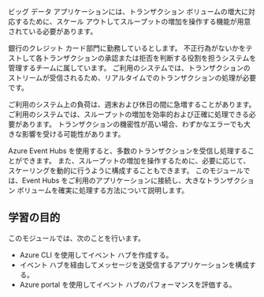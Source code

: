 ビッグ データ アプリケーションには、トランザクション ボリュームの増大に対応するために、スケール アウトしてスループットの増加を操作する機能が用意されている必要があります。

銀行のクレジット カード部門に勤務しているとします。 不正行為がないかをテストして各トランザクションの承認または拒否を判断する役割を担うシステムを管理するチームに属しています。 ご利用のシステムでは、トランザクションのストリームが受信されるため、リアルタイムでのトランザクションの処理が必要です。

ご利用のシステム上の負荷は、週末および休日の間に急増することがあります。 ご利用のシステムでは、スループットの増加を効率的および正確に処理できる必要があります。 トランザクションの機密性が高い場合、わずかなエラーでも大きな影響を受ける可能性があります。

Azure Event Hubs を使用すると、多数のトランザクションを受信し処理することができます。 また、スループットの増加を操作するために、必要に応じて、スケーリングを動的に行うように構成することもできます。
このモジュールでは、Event Hubs をご利用のアプリケーションに接続し、大きなトランザクション ボリュームを確実に処理する方法について説明します。

## <a name="learning-objectives"></a>学習の目的

このモジュールでは、次のことを行います。

- Azure CLI を使用してイベント ハブを作成する。
- イベント ハブを経由してメッセージを送受信するアプリケーションを構成する。
- Azure portal を使用してイベント ハブのパフォーマンスを評価する。